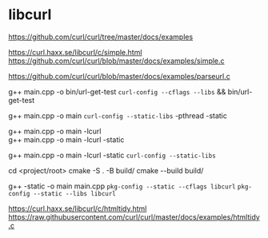 # libcurl

https://github.com/curl/curl/tree/master/docs/examples

https://curl.haxx.se/libcurl/c/simple.html
https://github.com/curl/curl/blob/master/docs/examples/simple.c

https://github.com/curl/curl/blob/master/docs/examples/parseurl.c


g++ main.cpp -o bin/url-get-test `curl-config --cflags --libs` && bin/url-get-test

g++ main.cpp -o main `curl-config --static-libs` -pthread -static

g++ main.cpp -o main -lcurl   
g++ main.cpp -o main -lcurl -static

g++ main.cpp -o main -lcurl -static `curl-config --static-libs`

cd <project/root>
cmake -S . -B build/
cmake --build build/

g++ -static -o main main.cpp `pkg-config --static --cflags libcurl` `pkg-config --static --libs libcurl`


https://curl.haxx.se/libcurl/c/htmltidy.html
https://raw.githubusercontent.com/curl/curl/master/docs/examples/htmltidy.c

